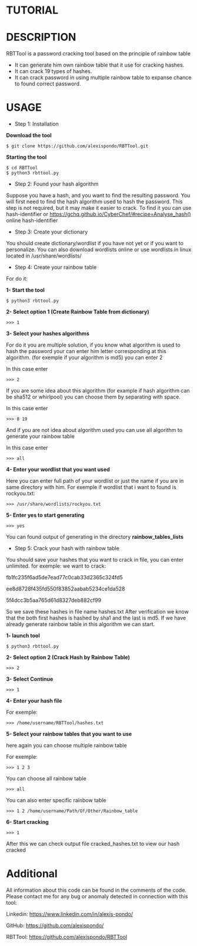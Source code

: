 # TUTORIAL

# DESCRIPTION

RBTTool is a password cracking tool based on the principle of rainbow table
- It can generate him own rainbow table that it use for cracking hashes.
- It can crack 19 types of hashes.
- It can crack password in using multiple rainbow table to expanse chance to found correct password.

# USAGE

- Step 1: Installation

**Download the tool**
```
$ git clone https://github.com/alexispondo/RBTTool.git
```

**Starting the tool**
```
$ cd RBTTool
$ python3 rbttool.py
```

- Step 2: Found your hash algorithm

Suppose you have a hash, and you want to find the resulting password.
You will first need to find the hash algorithm used to hash the password.
This step is not required, but it may make it easier to crack.
To find it you can use hash-identifier or https://gchq.github.io/CyberChef/#recipe=Analyse_hash() online hash-identifier

- Step 3: Create your dictionary

You should create dictionary/wordlist if you have not yet or if you want to personalize.
You can also download wordlists online or use wordlists in linux located in /usr/share/wordlists/

- Step 4: Create your rainbow table

For do it:

**1- Start the tool**
```
$ python3 rbttool.py
```
**2- Select option 1 (Create Rainbow Table from dictionary)**
```
>>> 1
```
**3- Select your hashes algorithms**

For do it you are multiple solution, if you know what algorithm is used to hash the password your can enter him letter corresponding at this algorithm. (for exemple if your algorithm is md5) you can enter 2

In this case enter
```
>>> 2
```
If you are some idea about this algorithm (for example if hash algorithm can be sha512 or whirlpool) you can choose them by separating with space.

In this case enter
```
>>> 8 19
```

And if you are not idea about algorithm used you can use all algorithm to generate your rainbow table

In this case enter
```
>>> all
```

**4- Enter your wordlist that you want used**

Here you can enter full path of your wordlist or just the name if you are in same directory with him. For exemple if wordlist that i want to found is rockyou.txt:
```
>>> /usr/share/wordlists/rockyou.txt
```
**5- Enter yes to start generating**
```
>>> yes
```
You can found output of generating in the directory **rainbow_tables_lists**

- Step 5: Crack your hash with rainbow table

You should save your hashes that you want to crack in file, you can enter unlimited.
for exemple:
we want to crack:

fb1fc235f6ad5de7ead77c0cab33d2365c324fd5

ee8d8728f435fd550f83852aabab5234ce1da528

5f4dcc3b5aa765d61d8327deb882cf99

So we save these hashes in file name hashes.txt
After verification we know that the both first hashes is hashed by sha1 and the last is md5. If we have already generate rainbow table in this algorithm we can start.

**1- launch tool**
```
$ python3 rbttool.py
```
**2- Select option 2 (Crack Hash by Rainbow Table)**
```
>>> 2
```
**3- Select Continue**

```
>>> 1
```

**4- Enter your hash file**

For exemple: 
```
>>> /home/username/RBTTool/hashes.txt
```

**5- Select your rainbow tables that you want to use**

here again you can choose multiple rainbow table

For exemple:
```
>>> 1 2 3
```
You can choose all rainbow table
```
>>> all
```

You can also enter specific rainbow table
```
>>> 1 2 /home/username/Path/Of/Other/Rainbow_table
```

**6- Start cracking**

```
>>> 1
```

After this we can check output file cracked_hashes.txt to view our hash cracked


# Additional

All information about this code can be found in the comments of the code.
Please contact me for any bug or anomaly detected in connection with this tool:

Linkedin: https://www.linkedin.com/in/alexis-pondo/

GitHub: https://github.com/alexispondo/

RBTTool: https://github.com/alexispondo/RBTTool